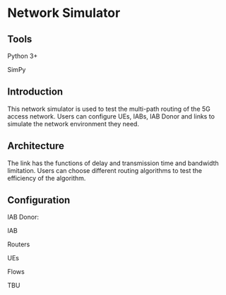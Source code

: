 # Network Simulator

## Tools
Python 3+

SimPy
 
## Introduction
This network simulator is used to test the multi-path routing of the 5G access network. 
Users can configure UEs, IABs, IAB Donor and links to simulate the network environment they need.


## Architecture
The link has the functions of delay and transmission time and bandwidth limitation.
Users can choose different routing algorithms to test the efficiency of the algorithm.


## Configuration
IAB Donor:

IAB

Routers

UEs

Flows


TBU